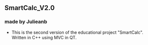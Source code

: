 ## SmartCalc_V2.0
### made by Julieanb

- This is the second version of the educational project "SmartCalc". Written in C++ using MVC in QT.